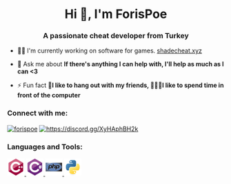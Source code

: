<h1 align="center">Hi 👋, I'm ForisPoe</h1>
<h3 align="center">A passionate cheat developer from Turkey</h3>

- 👨‍💻 I'm currently working on software for games. [shadecheat.xyz](https://shadecheats.xyz/)

- 💬 Ask me about **If there's anything I can help with, I'll help as much as I can <3**

- ⚡ Fun fact **👥I like to hang out with my friends, 🧑🏼‍💻I like to spend time in front of the computer**

<h3 align="left">Connect with me:</h3>
<p align="left">
<a href="https://www.youtube.com/c/forispoe" target="blank"><img align="center" src="https://raw.githubusercontent.com/rahuldkjain/github-profile-readme-generator/master/src/images/icons/Social/youtube.svg" alt="forispoe" height="30" width="40" /></a>
<a href="https://discord.gg/https://discord.gg/XyHAphBH2k" target="blank"><img align="center" src="https://raw.githubusercontent.com/rahuldkjain/github-profile-readme-generator/master/src/images/icons/Social/discord.svg" alt="https://discord.gg/XyHAphBH2k" height="30" width="40" /></a>
</p>

<h3 align="left">Languages and Tools:</h3>
<p align="left"> <a href="https://www.w3schools.com/cpp/" target="_blank"> <img src="https://raw.githubusercontent.com/devicons/devicon/master/icons/cplusplus/cplusplus-original.svg" alt="cplusplus" width="40" height="40"/> </a> <a href="https://www.w3schools.com/cs/" target="_blank"> <img src="https://raw.githubusercontent.com/devicons/devicon/master/icons/csharp/csharp-original.svg" alt="csharp" width="40" height="40"/> </a> <a href="https://www.php.net" target="_blank"> <img src="https://raw.githubusercontent.com/devicons/devicon/master/icons/php/php-original.svg" alt="php" width="40" height="40"/> </a> <a href="https://www.python.org" target="_blank"> <img src="https://raw.githubusercontent.com/devicons/devicon/master/icons/python/python-original.svg" alt="python" width="40" height="40"/> </a> </p>
